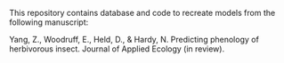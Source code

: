 This repository contains database and code to recreate models from the following manuscript:

   Yang, Z., Woodruff, E., Held, D., & Hardy, N. Predicting phenology of herbivorous insect. Journal of Applied Ecology (in review).
